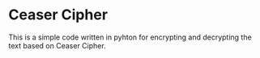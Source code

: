 # Ceaser Cipher

This is a simple code written in pyhton for encrypting and decrypting the text 
based on Ceaser Cipher.
